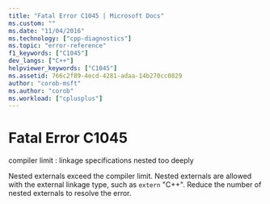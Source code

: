 ```yaml
---
title: "Fatal Error C1045 | Microsoft Docs"
ms.custom: ""
ms.date: "11/04/2016"
ms.technology: ["cpp-diagnostics"]
ms.topic: "error-reference"
f1_keywords: ["C1045"]
dev_langs: ["C++"]
helpviewer_keywords: ["C1045"]
ms.assetid: 766c2f89-4ecd-4281-adaa-14b270cc0829
author: "corob-msft"
ms.author: "corob"
ms.workload: ["cplusplus"]
---
```

# Fatal Error C1045
compiler limit : linkage specifications nested too deeply  
  
 Nested externals exceed the compiler limit. Nested externals are allowed with the external linkage type, such as `extern` "C++". Reduce the number of nested externals to resolve the error.